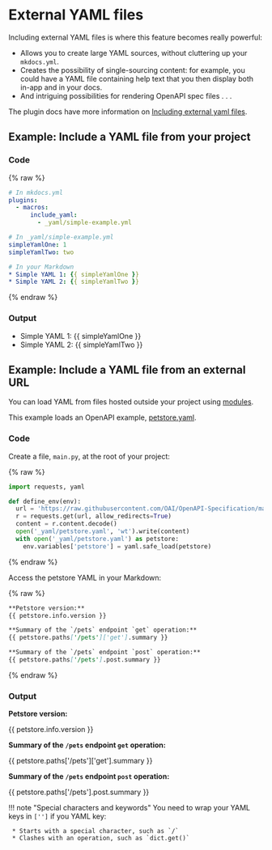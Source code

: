 # External YAML files

Including external YAML files is where this feature becomes really powerful:

* Allows you to create large YAML sources, without cluttering up your `mkdocs.yml`.
* Creates the possibility of single-sourcing content: for example, you could have a YAML file containing help text that you then display both in-app and in your docs.
* And intriguing possibilities for rendering OpenAPI spec files . . . 

The plugin docs have more information on [Including external yaml files](https://mkdocs-macros-plugin.readthedocs.io/en/latest/advanced/#including-external-yaml-files).

## Example: Include a YAML file from your project

### Code

{% raw %}
```yaml
# In mkdocs.yml
plugins:
  - macros:
      include_yaml:
        - _yaml/simple-example.yml

# In _yaml/simple-example.yml
simpleYamlOne: 1
simpleYamlTwo: two

# In your Markdown
* Simple YAML 1: {{ simpleYamlOne }}
* Simple YAML 2: {{ simpleYamlTwo }}
```
{% endraw %}

### Output

* Simple YAML 1: {{ simpleYamlOne }}
* Simple YAML 2: {{ simpleYamlTwo }}

## Example: Include a YAML file from an external URL

You can load YAML from files hosted outside your project using [modules](https://mkdocs-macros-plugin.readthedocs.io/en/latest/macros/).

This example loads an OpenAPI example, [petstore.yaml](https://raw.githubusercontent.com/OAI/OpenAPI-Specification/main/examples/v3.0/petstore.yaml).

### Code

Create a file, `main.py`, at the root of your project:

{% raw %}
```python
import requests, yaml

def define_env(env):
  url = 'https://raw.githubusercontent.com/OAI/OpenAPI-Specification/main/examples/v3.0/petstore.yaml'
  r = requests.get(url, allow_redirects=True)
  content = r.content.decode()
  open('_yaml/petstore.yaml', 'wt').write(content)
  with open('_yaml/petstore.yaml') as petstore:
    env.variables['petstore'] = yaml.safe_load(petstore)
```
{% endraw %}

Access the petstore YAML in your Markdown:

{% raw %}
```markdown
**Petstore version:**
{{ petstore.info.version }}

**Summary of the `/pets` endpoint `get` operation:**
{{ petstore.paths['/pets']['get'].summary }}

**Summary of the `/pets` endpoint `post` operation:**
{{ petstore.paths['/pets'].post.summary }}
```
{% endraw %}

### Output

**Petstore version:**

{{ petstore.info.version }}

**Summary of the `/pets` endpoint `get` operation:**

{{ petstore.paths['/pets']['get'].summary }}

**Summary of the `/pets` endpoint `post` operation:**

{{ petstore.paths['/pets'].post.summary }}

!!! note "Special characters and keywords"
    You need to wrap your YAML keys in `['']` if you YAML key:

     * Starts with a special character, such as `/`
     * Clashes with an operation, such as `dict.get()`
